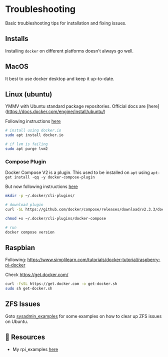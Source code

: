 # Troubleshooting

Basic troubleshooting tips for installation and fixing issues.  

## Installs

Installing `docker` on different platforms doesn't always go well.  

## MacOS

It best to use docker desktop and keep it up-to-date.  

## Linux (ubuntu)

YMMV with Ubuntu standard package repositories. Official docs are [here] (https://docs.docker.com/engine/install/ubuntu/)  

Following instructions [here](https://www.omgubuntu.co.uk/how-to-install-docker-on-ubuntu-20-04)  

```sh
# install using docker.io
sudo apt install docker.io       

# if lvm is failing 
sudo apt purge lvm2
```

### Compose Plugin

Docker Compose V2 is a plugin.  This used to be installed on `apt` using `apt-get install -qq -y docker-compose-plugin`

But now following instructions [here](https://www.digitalocean.com/community/tutorials/how-to-install-and-use-docker-compose-on-ubuntu-22-04)

```sh
mkdir -p ~/.docker/cli-plugins/

# download plugin
curl -SL https://github.com/docker/compose/releases/download/v2.3.3/docker-compose-linux-x86_64 -o ~/.docker/cli-plugins/docker-compose

chmod +x ~/.docker/cli-plugins/docker-compose

# run
docker compose version
```

## Raspbian

Following: https://www.simplilearn.com/tutorials/docker-tutorial/raspberry-pi-docker  

Check https://get.docker.com/  

```sh
curl -fsSL https://get.docker.com -o get-docker.sh
sudo sh get-docker.sh
```

## ZFS Issues

Goto [sysadmin_examples](https://github.com/chrisguest75/sysadmin_examples/tree/master/25_zfs) for some examples on how to clear up ZFS issues on Ubuntu.

## 👀 Resources

* My rpi_examples [here](https://github.com/chrisguest75/rpi_examples)  
